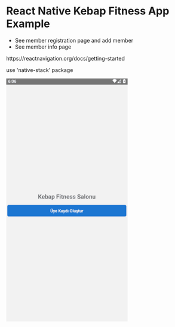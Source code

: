 # React Native Kebap Fitness App Example 

<ul>
<li>See member registration page and add member</li>
<li>See member info page</li>
</ul>
https://reactnavigation.org/docs/getting-started

use 'native-stack' package

<img src="./kebapFitness.gif" alt="example" />
